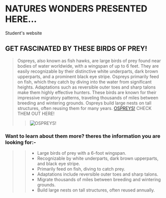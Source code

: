 # NATURES WONDERS PRESENTED HERE...
Student's website
## GET FASCINATED BY THESE BIRDS OF PREY!
>Ospreys, also known as fish hawks, are large birds of prey found near bodies of water worldwide, with a wingspan of up to 6 feet. They are easily recognizable by their distinctive white underparts, dark brown upperparts, and a prominent black eye stripe. Ospreys primarily feed on fish, which they catch by diving into the water from significant heights. Adaptations such as reversible outer toes and sharp talons make them highly effective hunters. These birds are known for their impressive migratory patterns, traveling thousands of miles between breeding and wintering grounds. Ospreys build large nests on tall structures, often reusing them for many years.
> [OSPREYS!](https://www.allaboutbirds.org/guide/Osprey/overview) CHECK THEM OUT HERE!
>>![OSPREYS!](https://upload.wikimedia.org/wikipedia/commons/thumb/5/5e/Osprey_mg_9605.jpg/340px-Osprey_mg_9605.jpg)

### Want to learn about them more? theres the information you are looking for:-
>>* Large birds of prey with a 6-foot wingspan.
>>* Recognizable by white underparts, dark brown upperparts, and black eye stripe.
>>* Primarily feed on fish, diving to catch prey.
>>* Adaptations include reversible outer toes and sharp talons.
>>* Migrate thousands of miles between breeding and wintering grounds.
>>* Build large nests on tall structures, often reused annually.
